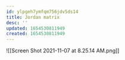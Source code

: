 ```yaml
---
id: ylpgeh7ymfqm756jdv5ds14
title: Jordan matrix
desc: ''
updated: 1654530811949
created: 1654530811949
---
```

![[Screen Shot 2021-11-07 at 8.25.14 AM.png]]
